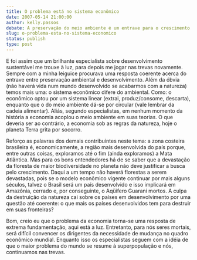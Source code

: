 ```yaml
---
title: O problema está no sistema econômico
date: 2007-05-14 21:00:00
author: kelly.passos
debate: A preservação do meio ambiente é um entrave para o crescimento da economia mundial?
slug: o-problema-esta-no-sistema-economico
status: publish 
type: post
---
```


E foi assim que um brilhante especialista sobre desenvolvimento sustentável me trouxe à luz, para depois me jogar nas trevas novamente. Sempre com a minha leiguice procurava uma resposta coerente acerca do entrave entre preservação ambiental e desenvolvimento. Além da óbvia (não haverá vida num mundo desenvolvido se acabarmos com a natureza) temos mais uma: o sistema econômico difere do ambiental. Como: o econômico optou por um sistema linear (extrai, produz/consome, descarta), enquanto que o do meio ambiente dá-se por circular (vale lembrar da cadeia alimentar). Aliás, segundo especialistas, em nenhum momento da história a economia acoplou o meio ambiente em suas teorias. O que deveria ser ao contrário, a economia sob as regras da natureza, hoje o planeta Terra grita por socorro.   

Reforço as palavras dos demais contribuintes neste tema: a zona costeira brasileira é, economicamente, a região mais desenvolvida do país porque, entre outras coisas, exploramos até o fim (ainda exploramos) a Mata Atlântica. Mas para os bons entendedores há de se saber que a devastação da floresta de maior biodiversidade no planeta não deve justificar a busca pelo crescimento. Daqui a um tempo não haverá florestas a serem devastadas, pois se o modelo econômico vigente continuar por mais alguns séculos, talvez o Brasil será um país desenvolvido e isso implicará em Amazônia, cerrado e, por conseguinte, o Aqüífero Guarani mortos. A culpa da destruição da natureza cai sobre os países em desenvolvimento por uma questão até coerente: o que mais os países desenvolvidos tem para destruir em suas fronteiras?   

Bom, creio eu que o problema da economia torna-se uma resposta de extrema fundamentação, aqui está a luz. Entretanto, para nós seres mortais, será difícil convencer os dirigentes da necessidade de mudança no quadro econômico mundial. Enquanto isso os especialistas seguem com a idéia de que o maior problema do mundo se resume à superpopulação e nós, continuamos nas trevas.

